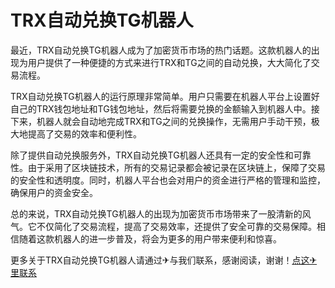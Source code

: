 # TRX自动兑换TG机器人

最近，TRX自动兑换TG机器人成为了加密货币市场的热门话题。这款机器人的出现为用户提供了一种便捷的方式来进行TRX和TG之间的自动兑换，大大简化了交易流程。

TRX自动兑换TG机器人的运行原理非常简单。用户只需要在机器人平台上设置好自己的TRX钱包地址和TG钱包地址，然后将需要兑换的金额输入到机器人中。接下来，机器人就会自动地完成TRX和TG之间的兑换操作，无需用户手动干预，极大地提高了交易的效率和便利性。

除了提供自动兑换服务外，TRX自动兑换TG机器人还具有一定的安全性和可靠性。由于采用了区块链技术，所有的交易记录都会被记录在区块链上，保障了交易的安全性和透明度。同时，机器人平台也会对用户的资金进行严格的管理和监控，确保用户的资金安全。

总的来说，TRX自动兑换TG机器人的出现为加密货币市场带来了一股清新的风气。它不仅简化了交易流程，提高了交易效率，还提供了安全可靠的交易保障。相信随着这款机器人的进一步普及，将会为更多的用户带来便利和惊喜。

更多关于TRX自动兑换TG机器人请通过✈与我们联系，感谢阅读，谢谢！[点这✈里联系](https://a.k02.cc)